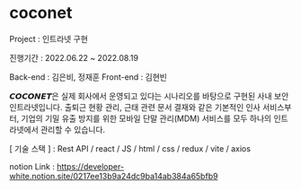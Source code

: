 # coconet

Project : 인트라넷 구현

진행기간 : 2022.06.22 ~ 2022.08.19

Back-end : 김은비, 정재훈
Front-end : 김현빈

𝘾𝙊𝘾𝙊𝙉𝙀𝙏은 실제 회사에서 운영되고 있다는 시나리오를 바탕으로 구현된 사내 보안 인트라넷입니다.
출퇴근 현황 관리, 근태 관련 문서 결재와 같은 기본적인 인사 서비스부터,
기업의 기밀 유출 방지를 위한 모바일 단말 관리(MDM) 서비스를 모두 하나의 인트라넷에서 관리할 수 있습니다.

[ 기술 스택 ] : Rest API / react / JS / html / css / redux / vite / axios

notion Link : https://developer-white.notion.site/0217ee13b9a24dc9ba14ab384a65bfb9
